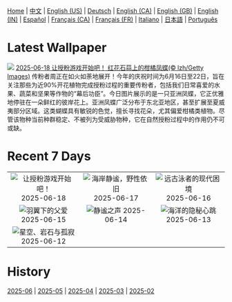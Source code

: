 [Home](../README.md) | [中文](zh-CN.md) | [English (US)](en-US.md) | [Deutsch](de-DE.md) | [English (CA)](en-CA.md) | [English (GB)](en-GB.md) | [English (IN)](en-IN.md) | [Español](es-ES.md) | [Français (CA)](fr-CA.md) | [Français (FR)](fr-FR.md) | [Italiano](it-IT.md) | [日本語](ja-JP.md) | [Português](pt-BR.md)

# Latest Wallpaper
![](https://www.bing.com/th?id=OHR.AsianSwallowtail_ZH-CN7442263508_UHD.jpg)
[2025-06-18 让授粉游戏开始吧！ 红花石蒜上的柑橘凤蝶(© lzh/Getty Images)](https://www.bing.com/th?id=OHR.AsianSwallowtail_ZH-CN7442263508_UHD.jpg)
传粉者周正在如火如荼地展开！今年的庆祝时间为6月16日至22日，旨在关注那些为近90%开花植物完成授粉过程的重要传粉者，包括我们日常喜爱的水果、蔬菜和坚果等作物的“幕后功臣”。今日图片展示的是一只亚洲凤蝶，它正优雅地停驻在一朵鲜红的彼岸花上。亚洲凤蝶广泛分布于东北亚地区，甚至扩展至夏威夷部分区域。这类蝴蝶具有敏锐的色觉，擅长寻找花朵，尤其偏爱柑橘类植物。尽管该物种当前种群稳定、不被列为受威胁物种，它在自然授粉过程中的作用仍不可或缺。

# Recent 7 Days
|  |  |  |
|:---:|:---:|:---:|
| ![](https://www.bing.com/th?id=OHR.AsianSwallowtail_ZH-CN7442263508_400x240.jpg "让授粉游戏开始吧！") 2025-06-18 | ![](https://www.bing.com/th?id=OHR.CumberlandOaks_ZH-CN7265906780_400x240.jpg "海岸静谧，野性依旧") 2025-06-17 | ![](https://www.bing.com/th?id=OHR.SeaTurtleBrazil_ZH-CN6907161064_400x240.jpg "远古泳者的现代困境") 2025-06-16 |
| ![](https://www.bing.com/th?id=OHR.RheaDad_ZH-CN6706868651_400x240.jpg "羽翼下的父爱") 2025-06-15 | ![](https://www.bing.com/th?id=OHR.DolomitiEstate_ZH-CN6501271709_400x240.jpg "静谧之声") 2025-06-14 | ![](https://www.bing.com/th?id=OHR.SanMiguelAzores_ZH-CN2511982585_400x240.jpg "海洋的隐秘心跳") 2025-06-13 |
| ![](https://www.bing.com/th?id=OHR.BigBendChisos_ZH-CN3794880768_400x240.jpg "星空、岩石与孤寂") 2025-06-12 |  |  |

# History
[2025-06](../archives/wallpaper/zh-CN/w_2025_06.md) | [2025-05](../archives/wallpaper/zh-CN/w_2025_05.md) | [2025-04](../archives/wallpaper/zh-CN/w_2025_04.md) | [2025-03](../archives/wallpaper/zh-CN/w_2025_03.md) | [2025-02](../archives/wallpaper/zh-CN/w_2025_02.md)
